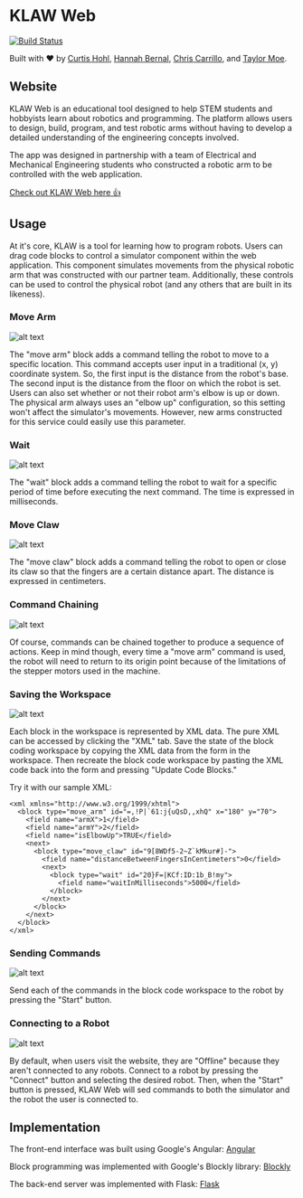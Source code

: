 # KLAW Web
[![Build Status](https://travis-ci.org/chriscarrillo/KLAW-Web.png)](https://travis-ci.org/chriscarrillo/KLAW-Web)

Built with ❤ by [Curtis Hohl](https://github.com/RubiconIII), [Hannah Bernal](https://github.com/hannahbernal02), [Chris Carrillo](https://github.com/chriscarrillo), and [Taylor Moe](https://github.com/tmoe2).

## Website
KLAW Web is an educational tool designed to help STEM students and hobbyists learn about robotics and programming. The platform allows users to design, build, program, and test robotic arms without having to develop a detailed understanding of the engineering concepts involved.

The app was designed in partnership with a team of Electrical and Mechanical Engineering students who constructed a robotic arm to be controlled with the web application.

[Check out KLAW Web  here 👍](https://klaw-web.herokuapp.com/)

## Usage
At it's core, KLAW is a tool for learning how to program robots. Users can drag code blocks to control a simulator component within the web application. This component simulates movements from the physical robotic arm that was constructed with our partner team.  Additionally, these controls can be used to control the physical robot (and any others that are built in its likeness).

### Move Arm
![alt text](https://i.imgur.com/iGF0N8g.jpg "moveArm() command")

The "move arm" block adds a command telling the robot to move to a specific location. This command accepts user input in a traditional (x, y) coordinate system. So, the first input is the distance from the robot's base. The second input is the distance from the floor on which the robot is set. Users can also set whether or not their robot arm's elbow is up or down. The physical arm always uses an "elbow up" configuration, so this setting won't affect the simulator's movements. However, new arms constructed for this service could easily use this parameter.

### Wait
![alt text](https://i.imgur.com/7VRTv7V.jpg "wait() command")

The "wait" block adds a command telling the robot to wait for a specific period of time before executing the next command. The time is expressed in milliseconds.

### Move Claw
![alt text](https://i.imgur.com/EHIrrXp.jpg "moveClaw() command")

The "move claw" block adds a command telling the robot to open or close its claw so that the fingers are a certain distance apart. The distance is expressed in centimeters.

### Command Chaining
![alt text](https://i.imgur.com/tUea0gm.jpg "command chaining")

Of course, commands can be chained together to produce a sequence of actions. Keep in mind though, every time a "move arm" command is used, the robot will need to return to its origin point because of the limitations of the stepper motors used in the machine.

### Saving the Workspace
![alt text](https://i.imgur.com/yzPFv88.jpg "xml tab")

Each block in the workspace is represented by XML data. The pure XML can be accessed by clicking the "XML" tab. Save the state of the block coding workspace by copying the XML data from the form in the workspace. Then recreate the block code workspace by pasting the XML code back into the form and pressing "Update Code Blocks."

Try it with our sample XML:
```
<xml xmlns="http://www.w3.org/1999/xhtml">
  <block type="move_arm" id="=,!P|`61:j{uQsD,,xhQ" x="180" y="70">
    <field name="armX">1</field>
    <field name="armY">2</field>
    <field name="isElbowUp">TRUE</field>
    <next>
      <block type="move_claw" id="9[8WDf5-2~Z`kMkur#]-">
        <field name="distanceBetweenFingersInCentimeters">0</field>
        <next>
          <block type="wait" id="20}F=|KCf:ID:1b_B!my">
            <field name="waitInMilliseconds">5000</field>
          </block>
        </next>
      </block>
    </next>
  </block>
</xml>
```

### Sending Commands
![alt text](https://i.imgur.com/T8CKfEM.jpg "start")

Send each of the commands in the block code workspace to the robot by pressing the "Start" button.

### Connecting to a Robot
![alt text](https://i.imgur.com/N0eM5hB.jpg "offline")

By default, when users visit the website, they are "Offline" because they aren't connected to any robots.  Connect to a robot by pressing the "Connect" button and selecting the desired robot. Then, when the "Start" button is pressed, KLAW Web will sed commands to both the simulator and the robot the user is connected to.

## Implementation
The front-end interface was built using Google's Angular:
[Angular](https://github.com/angular/angular)

Block programming was implemented with Google's Blockly library: [Blockly](https://github.com/google/blockly)

The back-end server was implemented with Flask:
[Flask](http://flask.pocoo.org/)
